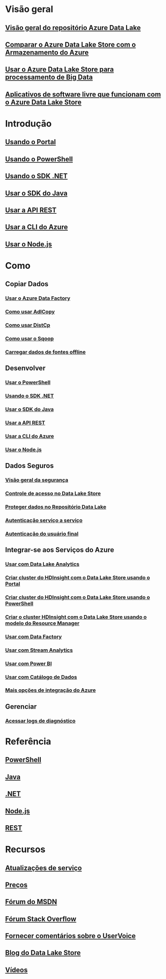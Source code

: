 # Visão geral
## [Visão geral do repositório Azure Data Lake](data-lake-store-overview.md)
## [Comparar o Azure Data Lake Store com o Armazenamento do Azure](data-lake-store-comparison-with-blob-storage.md)
## [Usar o Azure Data Lake Store para processamento de Big Data](data-lake-store-data-scenarios.md)
## [Aplicativos de software livre que funcionam com o Azure Data Lake Store](data-lake-store-compatible-oss-other-applications.md)

# Introdução
## [Usando o Portal](data-lake-store-get-started-portal.md)
## [Usando o PowerShell](data-lake-store-get-started-powershell.md)
## [Usando o SDK .NET](data-lake-store-get-started-net-sdk.md)
## [Usar o SDK do Java](data-lake-store-get-started-java-sdk.md)
## [Usar a API REST](data-lake-store-get-started-rest-api.md)
## [Usar a CLI do Azure](data-lake-store-get-started-cli.md)
## [Usar o Node.js](data-lake-store-manage-use-nodejs.md)

# Como
## Copiar Dados
### [Usar o Azure Data Factory](../data-factory/data-factory-azure-datalake-connector.md)
### [Como usar AdlCopy](data-lake-store-copy-data-azure-storage-blob.md)
### [Como usar DistCp](data-lake-store-copy-data-wasb-distcp.md)
### [Como usar o Sqoop](data-lake-store-data-transfer-sql-sqoop.md)
### [Carregar dados de fontes offline](data-lake-store-offline-bulk-data-upload.md)

## Desenvolver
### [Usar o PowerShell](data-lake-store-get-started-powershell.md)
### [Usando o SDK .NET](data-lake-store-get-started-net-sdk.md)
### [Usar o SDK do Java](data-lake-store-get-started-java-sdk.md)
### [Usar a API REST](data-lake-store-get-started-rest-api.md)
### [Usar a CLI do Azure](data-lake-store-get-started-cli.md)
### [Usar o Node.js](data-lake-store-manage-use-nodejs.md)

## Dados Seguros
### [Visão geral da segurança](data-lake-store-security-overview.md)
### [Controle de acesso no Data Lake Store](data-lake-store-access-control.md)
### [Proteger dados no Repositório Data Lake](data-lake-store-secure-data.md)
### [Autenticação serviço a serviço](data-lake-store-authenticate-using-active-directory.md)
### [Autenticação do usuário final](data-lake-store-end-user-authenticate-using-active-directory.md)

## Integrar-se aos Serviços do Azure
### [Usar com Data Lake Analytics](../data-lake-analytics/data-lake-analytics-get-started-portal.md)
### [Criar cluster do HDInsight com o Data Lake Store usando o Portal](data-lake-store-hdinsight-hadoop-use-portal.md)
### [Criar cluster do HDInsight com o Data Lake Store usando o PowerShell](data-lake-store-hdinsight-hadoop-use-powershell.md)
### [Criar o cluster HDInsight com o Data Lake Store usando o modelo do Resource Manager](data-lake-store-hdinsight-hadoop-use-resource-manager-template.md)
### [Usar com Data Factory](../data-factory/data-factory-azure-datalake-connector.md)
### [Usar com Stream Analytics](data-lake-store-stream-analytics.md)
### [Usar com Power BI](data-lake-store-power-bi.md)
### [Usar com Catálogo de Dados](data-lake-store-with-data-catalog.md)
### [Mais opções de integração do Azure](data-lake-store-integrate-with-other-services.md)

## Gerenciar
### [Acessar logs de diagnóstico](data-lake-store-diagnostic-logs.md)

# Referência
## [PowerShell](/powershell/azureps-cmdlets-docs)
## [Java](/java/api/)
## [.NET](/dotnet/api/)
## [Node.js](https://www.npmjs.com/package/azure-arm-datalake-store)
## [REST](/rest/api/datalakestore/)

# Recursos
## [Atualizações de serviço](https://azure.microsoft.com/updates/?product=data-lake-store)
## [Preços](https://azure.microsoft.com/pricing/details/data-lake-store/)
## [Fórum do MSDN](https://social.msdn.microsoft.com/Forums/en-US/home?forum=AzureDataLake)
## [Fórum Stack Overflow](http://stackoverflow.com/questions/tagged/azure-data-lake)
## [Fornecer comentários sobre o UserVoice](https://feedback.azure.com/forums/327234-data-lake)
## [Blog do Data Lake Store](https://blogs.msdn.microsoft.com/azuredatalake/)
## [Vídeos](https://azure.microsoft.com/documentation/videos/index/?services=data-lake-store)


<!--HONumber=Nov16_HO3-->


